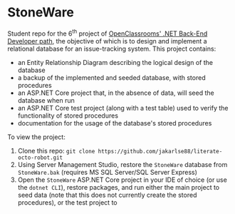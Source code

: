 ﻿# StoneWare

Student repo for the 6<sup>th</sup> project of [OpenClassrooms' .NET Back-End Developer path](https://openclassrooms.com/en/paths/156-back-end-developer-net), the objective
of which is to design and implement a relational database for an issue-tracking system. This project contains:
- an Entity Relationship Diagram describing the logical design of the database
- a backup of the implemented and seeded database, with stored procedures
- an ASP.NET Core project that, in the absence of data, will seed the database when run 
- an ASP.NET Core test project (along with a test table) used to verify the functionality of stored procedures
- documentation for the usage of the database's stored procedures     

To view the project:
1. Clone this repo: ``git clone https://github.com/jakarlse88/literate-octo-robot.git``
2. Using Server Management Studio, restore the ``StoneWare`` database from ``StoneWare.bak`` (requires MS SQL Server/SQL Server Express)
3. Open the ``StoneWare`` ASP.NET Core project in your IDE of choice (or use the ``dotnet CLI``), restore packages, and run either the 
main project to seed data (note that this does not currently create the stored procedures), or the test project to





